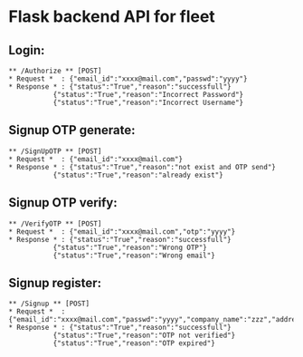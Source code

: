 # Flask backend API for fleet

## Login:
    ** /Authorize ** [POST]
    * Request *  : {"email_id":"xxxx@mail.com","passwd":"yyyy"}
    * Response * : {"status":"True","reason":"successfull"}
               {"status":"True","reason":"Incorrect Password"}
               {"status":"True","reason":"Incorrect Username"}

## Signup OTP generate:
    ** /SignUpOTP ** [POST]
    * Request *  : {"email_id":"xxxx@mail.com"}
    * Response * : {"status":"True","reason":"not exist and OTP send"}
               {"status":"True","reason":"already exist"}

## Signup OTP verify:
    ** /VerifyOTP ** [POST]
    * Request *  : {"email_id":"xxxx@mail.com","otp":"yyyy"}
    * Response * : {"status":"True","reason":"successfull"}
               {"status":"True","reason":"Wrong OTP"}
               {"status":"True","reason":"Wrong email"}

## Signup register:
    ** /Signup ** [POST]
    * Request *  : {"email_id":"xxxx@mail.com","passwd":"yyyy","company_name":"zzz","address":"aaa","phonenumber":"1234567890","zipcode":"123456","country":"bbb"}
    * Response * : {"status":"True","reason":"successfull"}
               {"status":"True","reason":"OTP not verified"}
               {"status":"True","reason":"OTP expired"}
